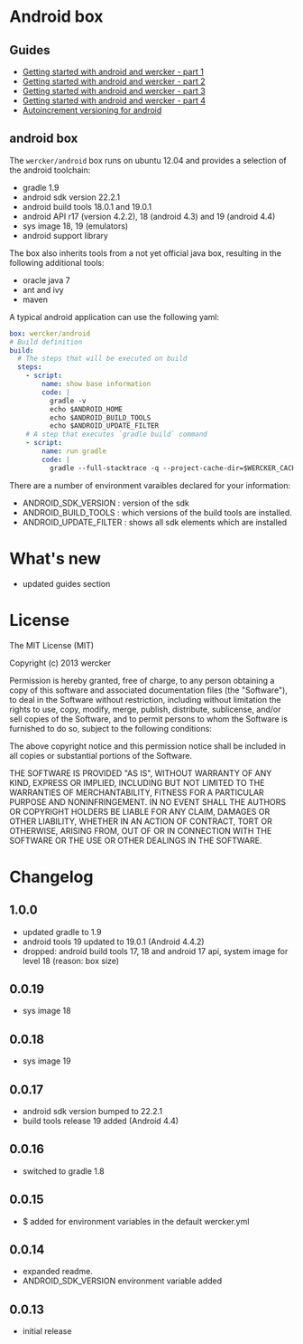 # Android box

## Guides

* [Getting started with android and wercker - part 1](http://blog.wercker.com/2013/09/19/Gettingstarted-with-android-part-1.html)
* [Getting started with android and wercker - part 2](http://blog.wercker.com/2013/09/24/Gettingstarted-with-android-part-2.html)
* [Getting started with android and wercker - part 3](http://blog.wercker.com/2013/09/27/Gettingstarted-with-android-part-3.html)
* [Getting started with android and wercker - part 4](http://blog.wercker.com/2013/10/04/Getting-started-with-android-part-4.html)
* [Autoincrement versioning for android](http://blog.wercker.com/2013/10/11/auto-increment-versioning-for-android.html)

## android box

The `wercker/android` box runs on ubuntu 12.04 and provides a selection of the android toolchain:

* gradle 1.9
* android sdk version 22.2.1
* android build tools 18.0.1 and 19.0.1
* android API r17 (version 4.2.2), 18 (android 4.3) and 19 (android 4.4)
* sys image 18, 19 (emulators)
* android support library

The box also inherits tools from a not yet official java box, resulting in the following additional tools:

* oracle java 7
* ant and ivy
* maven

A typical android application can use the following yaml:

``` yaml
box: wercker/android
# Build definition
build:
  # The steps that will be executed on build
  steps:
    - script:
        name: show base information
        code: |
          gradle -v
          echo $ANDROID_HOME
          echo $ANDROID_BUILD_TOOLS
          echo $ANDROID_UPDATE_FILTER
    # A step that executes `gradle build` command
    - script:
        name: run gradle
        code: |
          gradle --full-stacktrace -q --project-cache-dir=$WERCKER_CACHE_DIR build
```


There are a number of environment varaibles declared for your information:

* ANDROID_SDK_VERSION : version of the sdk
* ANDROID_BUILD_TOOLS : which versions of the build tools are installed.
* ANDROID_UPDATE_FILTER : shows all sdk elements which are installed

# What's new
* updated guides section


# License

The MIT License (MIT)

Copyright (c) 2013 wercker

Permission is hereby granted, free of charge, to any person obtaining a copy of
this software and associated documentation files (the "Software"), to deal in
the Software without restriction, including without limitation the rights to
use, copy, modify, merge, publish, distribute, sublicense, and/or sell copies of
the Software, and to permit persons to whom the Software is furnished to do so,
subject to the following conditions:

The above copyright notice and this permission notice shall be included in all
copies or substantial portions of the Software.

THE SOFTWARE IS PROVIDED "AS IS", WITHOUT WARRANTY OF ANY KIND, EXPRESS OR
IMPLIED, INCLUDING BUT NOT LIMITED TO THE WARRANTIES OF MERCHANTABILITY, FITNESS
FOR A PARTICULAR PURPOSE AND NONINFRINGEMENT. IN NO EVENT SHALL THE AUTHORS OR
COPYRIGHT HOLDERS BE LIABLE FOR ANY CLAIM, DAMAGES OR OTHER LIABILITY, WHETHER
IN AN ACTION OF CONTRACT, TORT OR OTHERWISE, ARISING FROM, OUT OF OR IN
CONNECTION WITH THE SOFTWARE OR THE USE OR OTHER DEALINGS IN THE SOFTWARE.

# Changelog

## 1.0.0
* updated gradle to 1.9
* android tools 19 updated to 19.0.1 (Android 4.4.2)
* dropped: android build tools 17, 18 and android 17 api, system image for
level 18 (reason: box size)

## 0.0.19
* sys image 18

## 0.0.18
* sys image 19

## 0.0.17
* android sdk version bumped to 22.2.1
* build tools release 19 added (Android 4.4)

## 0.0.16
* switched to gradle 1.8

## 0.0.15
* $ added for environment variables in the default wercker.yml

## 0.0.14
* expanded readme.
* ANDROID_SDK_VERSION environment variable added

## 0.0.13
- initial release
